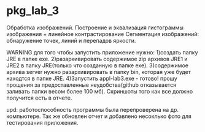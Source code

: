 # pkg_lab_3
Обработка изображений. Построение и эквализация гистограммы изображения + линейное контрастирование
Сегментация изображений: обнаружение точек, линий и перепадов яркости.

WARNING
для того чтобы запустить приложение нужно:
1)создать папку JRE в папке exe.
2)разархивировать содержимое zip архивов JRE1 и JRE2 в папку JRE(только что созданную в папке exe).
3)содержимое архива  server нужно разархивировать в папку bin, которая уже будет находтся в папке JRE.
4)Запустить appl-lab3.exe - готово!
прошу прощения за предоставленные неудобства(github отказывается заливать папки весом более 100 мб).
Скриншоты того как все должно получится есть в отчете.

upd: работоспособность программы была перепроверена на др. компьютере. Так же обновлен отчет и добавлено несоклько фото для тестирования приложения.
